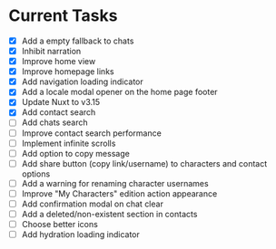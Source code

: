 # Current Tasks

- [x] Add a empty fallback to chats
- [x] Inhibit narration
- [x] Improve home view
- [x] Improve homepage links
- [x] Add navigation loading indicator
- [x] Add a locale modal opener on the home page footer
- [x] Update Nuxt to v3.15
- [x] Add contact search
- [ ] Add chats search
- [ ] Improve contact search performance
- [ ] Implement infinite scrolls
- [ ] Add option to copy message
- [ ] Add share button (copy link/username) to characters and contact options
- [ ] Add a warning for renaming character usernames
- [ ] Improve "My Characters" edition action appearance
- [ ] Add confirmation modal on chat clear
- [ ] Add a deleted/non-existent section in contacts
- [ ] Choose better icons
- [ ] Add hydration loading indicator
